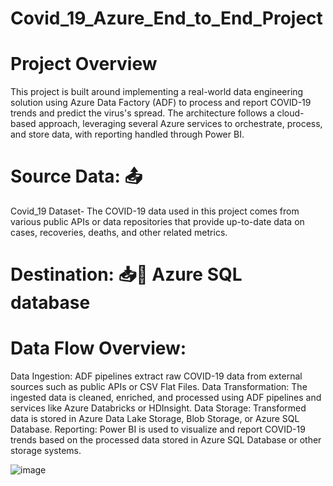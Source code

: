 # Covid_19_Azure_End_to_End_Project

# Project Overview
This project is built around implementing a real-world data engineering solution using Azure Data Factory (ADF) to process and report COVID-19 trends and predict the virus's spread. The architecture follows a cloud-based approach, leveraging several Azure services to orchestrate, process, and store data, with reporting handled through Power BI.

# Source Data: 📤

Covid_19 Dataset- The COVID-19 data used in this project comes from various public APIs or data repositories that provide up-to-date data on cases, recoveries, deaths, and other related metrics. 

# Destination: 📥📍 Azure SQL database 

# Data Flow Overview:
Data Ingestion: ADF pipelines extract raw COVID-19 data from external sources such as public APIs or CSV Flat Files.
Data Transformation: The ingested data is cleaned, enriched, and processed using ADF pipelines and services like Azure Databricks or HDInsight.
Data Storage: Transformed data is stored in Azure Data Lake Storage, Blob Storage, or Azure SQL Database.
Reporting: Power BI is used to visualize and report COVID-19 trends based on the processed data stored in Azure SQL Database or other storage systems.

![image](https://github.com/user-attachments/assets/4eb14186-dec3-43b2-bd95-6ca6056d05b8)
